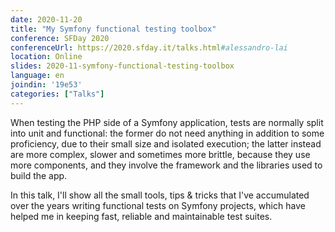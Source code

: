 ```yaml
---
date: 2020-11-20
title: "My Symfony functional testing toolbox"
conference: SFDay 2020
conferenceUrl: https://2020.sfday.it/talks.html#alessandro-lai
location: Online
slides: 2020-11-symfony-functional-testing-toolbox
language: en
joindin: '19e53'
categories: ["Talks"]
---
```

When testing the PHP side of a Symfony application, tests are normally split into unit and functional: the former do not need anything in addition to some proficiency, due to their small size and isolated execution; the latter instead are more complex, slower and sometimes more brittle, because they use more components, and they involve the framework and the libraries used to build the app.

In this talk, I'll show all the small tools, tips & tricks that I've accumulated over the years writing functional tests on Symfony projects, which have helped me in keeping fast, reliable and maintainable test suites. 
